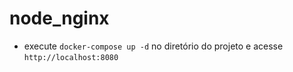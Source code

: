 # node_nginx

- execute <code>docker-compose up -d</code> no diretório do projeto e acesse <code>http://localhost:8080</code>
